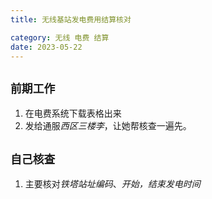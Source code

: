 ```yaml
---
title: 无线基站发电费用结算核对

category: 无线 电费 结算
date: 2023-05-22
---
```



## `前期工作`
1. 在电费系统下载表格出来
2. 发给通服*西区三楼李*，让她帮核查一遍先。

## `自己核查`
1. 主要核对*铁塔站址编码*、*开始，结束发电时间*

